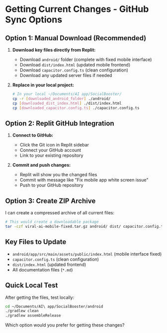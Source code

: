 # Getting Current Changes - GitHub Sync Options

## Option 1: Manual Download (Recommended)
1. **Download key files directly from Replit:**
   - Download `android/` folder (complete with fixed mobile interface)
   - Download `dist/index.html` (updated mobile frontend)
   - Download `capacitor.config.ts` (clean configuration)
   - Download any updated server files if needed

2. **Replace in your local project:**
   ```bash
   # In your local ~/Documents/AI app/SocialBooster/
   cp -r [downloaded_android_folder] ./android/
   cp [downloaded_dist_index.html] ./dist/index.html
   cp [downloaded_capacitor.config.ts] ./capacitor.config.ts
   ```

## Option 2: Replit GitHub Integration
1. **Connect to GitHub:**
   - Click the Git icon in Replit sidebar
   - Connect your GitHub account
   - Link to your existing repository

2. **Commit and push changes:**
   - Replit will show you the changed files
   - Commit with message like "Fix mobile app white screen issue"
   - Push to your GitHub repository

## Option 3: Create ZIP Archive
I can create a compressed archive of all current files:
```bash
# This would create a downloadable package
tar -czf viral-ai-mobile-fixed.tar.gz android/ dist/ capacitor.config.ts *.md
```

## Key Files to Update
- `android/app/src/main/assets/public/index.html` (mobile interface fixed)
- `capacitor.config.ts` (clean configuration)
- `dist/index.html` (updated frontend)
- All documentation files (`*.md`)

## Quick Local Test
After getting the files, test locally:
```bash
cd ~/Documents/AI\ app/SocialBooster/android
./gradlew clean
./gradlew assembleRelease
```

Which option would you prefer for getting these changes?